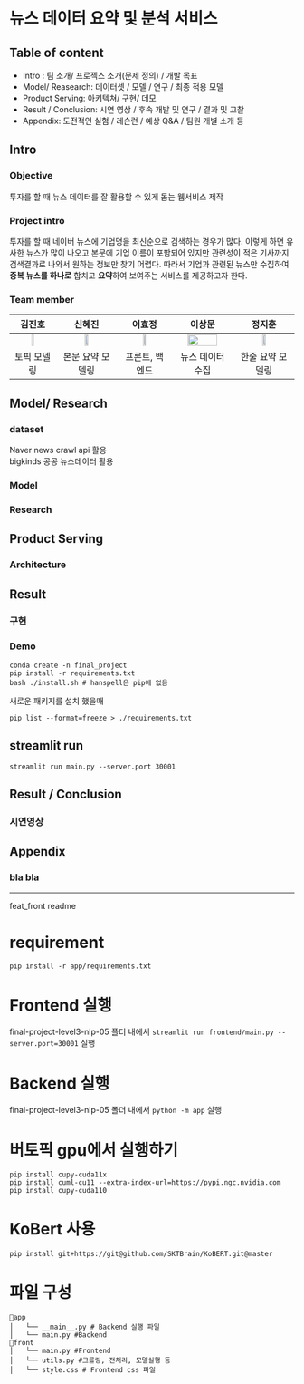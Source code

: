 # 뉴스 데이터 요약 및 분석 서비스

## Table of content

* Intro : 팀 소개/ 프로젝스 소개(문제 정의) / 개발 목표
* Model/ Reasearch: 데이터셋 / 모델 / 연구 / 최종 적용 모델
* Product Serving: 아키텍쳐/ 구현/ 데모
* Result / Conclusion: 시연 영상 / 후속 개발 및 연구 / 결과 및 고찰
* Appendix: 도전적인 실험 / 레슨런 / 예상 Q&A / 팀원 개별 소개 등

## Intro

### Objective
투자를 할 때 뉴스 데이터를 잘 활용할 수 있게 돕는 웹서비스 제작

### Project intro
투자를 할 때 네이버 뉴스에 기업명을 최신순으로 검색하는 경우가 많다. 이렇게 하면 유사한 뉴스가 많이 나오고 본문에 기업 이름이 포함되어 있지만 관련성이 적은 기사까지 검색결과로 나와서 원하는 정보만 찾기 어렵다. 
따라서 기업과 관련된 뉴스만 수집하여 **중복 뉴스를 하나로** 합치고 **요약**하여 보여주는 서비스를 제공하고자 한다.

### Team member
김진호                       |  신혜진                   |  이효정                    |  이상문                    |  정지훈                    |
:-------------------------:|:------------------------:|:------------------------:|:------------------------:|:-------------------------:
<img src="./asset/kk_image.png" width=25% height=25%>    | <img src="./asset/kk_image.png" width=25% height=25%>  | <img src="./asset/kk_image.png" width=25% height=25%>  | <img src="./asset/kk_image.png" width=75% height=75%> | <img src="./asset/kk_image.png" width=25% height=25%> 
| 토픽 모델링  | 본문 요약 모델링| 프론트, 백엔드| 뉴스 데이터 수집| 한줄 요약 모델링

## Model/ Research

### dataset
Naver news crawl api 활용 <br>
bigkinds 공공 뉴스데이터 활용

### Model

### Research

## Product Serving

### Architecture

## Result

### 구현

### Demo

```
conda create -n final_project
pip install -r requirements.txt
bash ./install.sh # hanspell은 pip에 없음
```

새로운 패키지를 설치 했을때
```
pip list --format=freeze > ./requirements.txt
```

## streamlit run
```
streamlit run main.py --server.port 30001
```

## Result / Conclusion

### 시연영상

## Appendix

### bla bla

------
feat_front readme
# requirement
```
pip install -r app/requirements.txt
```

# Frontend 실행
final-project-level3-nlp-05 폴더 내에서 `streamlit run frontend/main.py --server.port=30001` 실행

# Backend 실행
final-project-level3-nlp-05 폴더 내에서 `python -m app` 실행

# 버토픽 gpu에서 실행하기
```
pip install cupy-cuda11x
pip install cuml-cu11 --extra-index-url=https://pypi.ngc.nvidia.com
pip install cupy-cuda110
```
# KoBert 사용
```
pip install git+https://git@github.com/SKTBrain/KoBERT.git@master
```
# 파일 구성
```
📁app
│   └── __main__.py # Backend 실행 파일
│   └── main.py #Backend
📁front
│   └── main.py #Frontend
│   └── utils.py #크롤링, 전처리, 모델실행 등
│   └── style.css # Frontend css 파일
```
